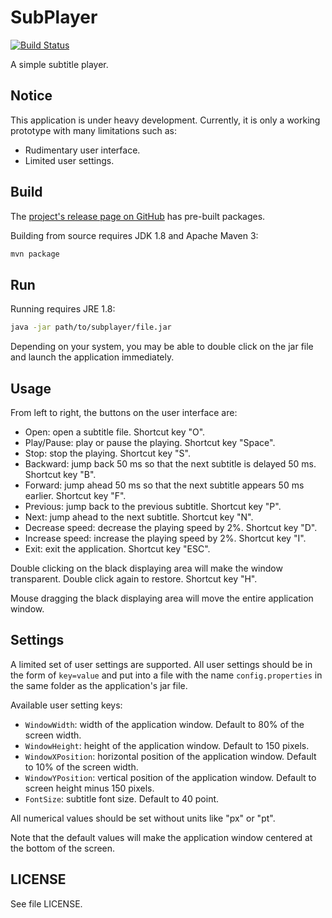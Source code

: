 SubPlayer
=========
[![Build Status](https://travis-ci.org/zzpxyx/subplayer.svg?branch=master)](https://travis-ci.org/zzpxyx/subplayer)

A simple subtitle player.

## Notice
This application is under heavy development. Currently, it is only a working prototype with many limitations such as:

- Rudimentary user interface.
- Limited user settings.

## Build
The [project's release page on GitHub](https://github.com/zzpxyx/subplayer/releases) has pre-built packages.

Building from source requires JDK 1.8 and Apache Maven 3:

``` bash
mvn package
```

## Run
Running requires JRE 1.8:

``` bash
java -jar path/to/subplayer/file.jar
```

Depending on your system, you may be able to double click on the jar file and launch the application immediately.

## Usage
From left to right, the buttons on the user interface are:

- Open: open a subtitle file. Shortcut key "O".
- Play/Pause: play or pause the playing. Shortcut key "Space".
- Stop: stop the playing. Shortcut key "S".
- Backward: jump back 50 ms so that the next subtitle is delayed 50 ms. Shortcut key "B".
- Forward: jump ahead 50 ms so that the next subtitle appears 50 ms earlier. Shortcut key "F".
- Previous: jump back to the previous subtitle. Shortcut key "P".
- Next: jump ahead to the next subtitle. Shortcut key "N".
- Decrease speed: decrease the playing speed by 2%. Shortcut key "D".
- Increase speed: increase the playing speed by 2%. Shortcut key "I".
- Exit: exit the application. Shortcut key "ESC".

Double clicking on the black displaying area will make the window transparent. Double click again to restore. Shortcut key "H".

Mouse dragging the black displaying area will move the entire application window.

## Settings
A limited set of user settings are supported. All user settings should be in the form of `key=value` and put into a file with the name `config.properties` in the same folder as the application's jar file.

Available user setting keys:

- `WindowWidth`: width of the application window. Default to 80% of the screen width.
- `WindowHeight`: height of the application window. Default to 150 pixels.
- `WindowXPosition`: horizontal position of the application window. Default to 10% of the screen width.
- `WindowYPosition`: vertical position of the application window. Default to screen height minus 150 pixels.
- `FontSize`: subtitle font size. Default to 40 point.

All numerical values should be set without units like "px" or "pt".

Note that the default values will make the application window centered at the bottom of the screen.

## LICENSE
See file LICENSE.
